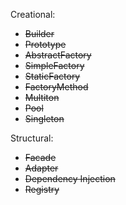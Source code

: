 Creational:
* ~~Builder~~
* ~~Prototype~~
* ~~AbstractFactory~~
* ~~SimpleFactory~~
* ~~StaticFactory~~
* ~~FactoryMethod~~
* ~~Multiton~~
* ~~Pool~~
* ~~Singleton~~

Structural:
* ~~Facade~~
* ~~Adapter~~
* ~~Dependency Injection~~
* ~~Registry~~
